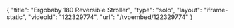 {
    "title": "Ergobaby 180 Reversible Stroller",
    "type": "solo",
    "layout": "iframe-static",
    "videoId": "122329774",
    "url": "\/tvpembed\/122329774"
}